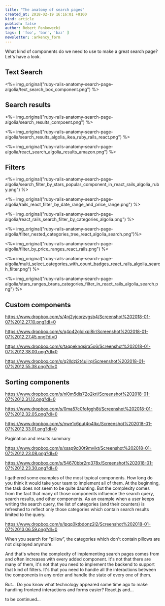 ```yaml
---
title: "The anatomy of search pages"
created_at: 2018-02-19 16:16:01 +0100
kind: article
publish: false
author: Robert Pankowecki
tags: [ 'foo', 'bar', 'baz' ]
newsletter: :arkency_form
---
```


What kind of components do we need to use to make a great search page? Let's have a look.

<!-- more -->

## Text Search

<%= img_original("ruby-rails-anatomy-search-page-algolia/text_search_box_component.png") %>

## Search results

<%= img_original("ruby-rails-anatomy-search-page-algolia/search_results_compoent.png") %>

<%= img_original("ruby-rails-anatomy-search-page-algolia/search_results_algolia_ikea_ruby_rails_react.png") %>

<%= img_original("ruby-rails-anatomy-search-page-algolia/react_search_algolia_results_amazon.png") %>

## Filters

<%= img_original("ruby-rails-anatomy-search-page-algolia/search_filter_by_stars_popular_component_in_react_rails_algolia_ruby.png") %>

<%= img_original("ruby-rails-anatomy-search-page-algolia/rails_react_filter_by_date_range_and_price_range.png") %>

<%= img_original("ruby-rails-anatomy-search-page-algolia/react_rails_search_filter_by_categories_algolia.png") %>

<%= img_original("ruby-rails-anatomy-search-page-algolia/filter_nested_categories_tree_react_algolia_search.png")%>

<%= img_original("ruby-rails-anatomy-search-page-algolia/filter_by_price_ranges_react_rails.png") %>

<%= img_original("ruby-rails-anatomy-search-page-algolia/multi_select_categories_with_count_badges_react_rails_algolia_search_filter.png") %>

<%= img_original("ruby-rails-anatomy-search-page-algolia/stars_ranges_brans_categories_filter_in_react_rails_algolia_search.png") %>

## Custom components

https://www.dropbox.com/s/4nj2yjcorzvgsb4/Screenshot%202018-01-07%2012.27.10.png?dl=0

https://www.dropbox.com/s/q4p42gloixpi8ir/Screenshot%202018-01-07%2012.27.45.png?dl=0

https://www.dropbox.com/s/taqpeknqsjra5o6/Screenshot%202018-01-07%2012.38.00.png?dl=0

https://www.dropbox.com/s/q2lldzj2t4ujirq/Screenshot%202018-01-07%2012.55.38.png?dl=0

## Sorting components

https://www.dropbox.com/s/nl0m5dis72o2kri/Screenshot%202018-01-07%2012.31.12.png?dl=0

https://www.dropbox.com/s/0ma57c0fofggh8t/Screenshot%202018-01-07%2012.32.05.png?dl=0

https://www.dropbox.com/s/nwe1c6put4p4lkc/Screenshot%202018-01-07%2012.33.01.png?dl=0

Pagination and results summary

https://www.dropbox.com/s/xsap9c00t9mvikt/Screenshot%202018-01-07%2012.23.08.png?dl=0

https://www.dropbox.com/s/54670bbr2rq378x/Screenshot%202018-01-07%2012.23.30.png?dl=0

I gathered some examples of the most typical components. How long do you think it would take your team to implement all of them. At the beginning, the task does not seem to be quite daunting. But the complexity comes from the fact that many of those components influence the search query, search results, and other components. As an example when a user keeps writing the search query, the list of categories (and their counters) is refreshed to reflect only those categories which contain search results limited to the query.

https://www.dropbox.com/s/lpqq0ktbdonz2l2/Screenshot%202018-01-07%2013.06.59.png?dl=0

When you search for “pillow”, the categories which don't contain pillows are not displayed anymore.

And that's where the complexity of implementing search pages comes from and often increases with every added component. It's not that there are many of them, it's not that you need to implement the backend to support that kind of filters. It's that you need to handle all the interactions between the components in any order and handle the state of every one of them.

But... Do you know what technology appeared some time ago to make handling frontend interactions and forms easier? React.js and...

to be continued...


